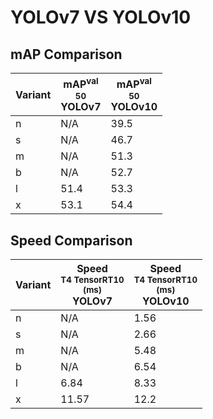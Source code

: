 ---
---

# YOLOv7 VS YOLOv10

## mAP Comparison

| **Variant** | <center><span style='width: 400px;'>**mAP<sup>val<br>50**<br>**YOLOv7**</span></center> | <center><span style='width: 400px;'>**mAP<sup>val<br>50**<br>**YOLOv10**</span></center> |
| ----------- | --------------------------------------------------------------------------------------- | ---------------------------------------------------------------------------------------- |
| n           | N/A                                                                                     | 39.5                                                                                     |
| s           | N/A                                                                                     | 46.7                                                                                     |
| m           | N/A                                                                                     | 51.3                                                                                     |
| b           | N/A                                                                                     | 52.7                                                                                     |
| l           | 51.4                                                                                    | 53.3                                                                                     |
| x           | 53.1                                                                                    | 54.4                                                                                     |

## Speed Comparison

| **Variant** | <center><span style='width: 200px;'>**Speed**<br><sup>T4 TensorRT10<br>(ms)</sup><br>**YOLOv7**</span></center> | <center><span style='width: 200px;'>**Speed**<br><sup>T4 TensorRT10<br>(ms)</sup><br>**YOLOv10**</span></center> |
| ----------- | --------------------------------------------------------------------------------------------------------------- | ---------------------------------------------------------------------------------------------------------------- |
| n           | N/A                                                                                                             | 1.56                                                                                                             |
| s           | N/A                                                                                                             | 2.66                                                                                                             |
| m           | N/A                                                                                                             | 5.48                                                                                                             |
| b           | N/A                                                                                                             | 6.54                                                                                                             |
| l           | 6.84                                                                                                            | 8.33                                                                                                             |
| x           | 11.57                                                                                                           | 12.2                                                                                                             |
